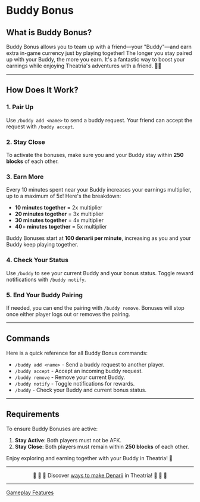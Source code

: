 # Buddy Bonus

## What is Buddy Bonus?

Buddy Bonus allows you to team up with a friend—your "Buddy"—and earn extra in-game currency just by playing together! The longer you stay paired up with your Buddy, the more you earn. It's a fantastic way to boost your earnings while enjoying Theatria's adventures with a friend. 🤝✨

---

## How Does It Work?

### **1. Pair Up**
Use `/buddy add <name>` to send a buddy request. Your friend can accept the request with `/buddy accept`.

### **2. Stay Close**
To activate the bonuses, make sure you and your Buddy stay within **250 blocks** of each other.

### **3. Earn More**
Every 10 minutes spent near your Buddy increases your earnings multiplier, up to a maximum of 5x! Here's the breakdown:

- **10 minutes together** = 2x multiplier
- **20 minutes together** = 3x multiplier
- **30 minutes together** = 4x multiplier
- **40+ minutes together** = 5x multiplier

Buddy Bonuses start at **100 denarii per minute**, increasing as you and your Buddy keep playing together.

### **4. Check Your Status**
Use `/buddy` to see your current Buddy and your bonus status. Toggle reward notifications with `/buddy notify`.

### **5. End Your Buddy Pairing**
If needed, you can end the pairing with `/buddy remove`. Bonuses will stop once either player logs out or removes the pairing.

---

## Commands

Here is a quick reference for all Buddy Bonus commands:

- `/buddy add <name>` - Send a buddy request to another player.
- `/buddy accept` - Accept an incoming buddy request.
- `/buddy remove` - Remove your current Buddy.
- `/buddy notify` - Toggle notifications for rewards.
- `/buddy` - Check your Buddy and current bonus status.

---

## Requirements

To ensure Buddy Bonuses are active:

1. **Stay Active**: Both players must not be AFK.
2. **Stay Close**: Both players must remain within **250 blocks** of each other.

Enjoy exploring and earning together with your Buddy in Theatria! 🌟

---

<p align="center">🤑 🤑 🤑 Discover <a href="./ways-to-make-denarii.md">ways to make Denarii</a> in Theatria! 🤑 🤑 🤑</p>

---

[Gameplay Features](../README.md)